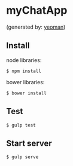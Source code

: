 # myChatApp

(generated by: [yeoman](yeoman.io)) 

## Install
node libraries:

```
$ npm install
```

bower libraries:

```
$ bower install
```


## Test

```
$ gulp test
```


## Start server

```
$ gulp serve
```